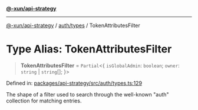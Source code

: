 [**@-xun/api-strategy**](../../../README.md)

***

[@-xun/api-strategy](../../../README.md) / [auth/types](../README.md) / TokenAttributesFilter

# Type Alias: TokenAttributesFilter

> **TokenAttributesFilter** = `Partial`\<\{ `isGlobalAdmin`: `boolean`; `owner`: `string` \| `string`[]; \}\>

Defined in: [packages/api-strategy/src/auth/types.ts:129](https://github.com/Xunnamius/api-utils/blob/b785d9e67ba769b2480f64a9690c2911fb596cf7/packages/api-strategy/src/auth/types.ts#L129)

The shape of a filter used to search through the well-known "auth"
collection for matching entries.
